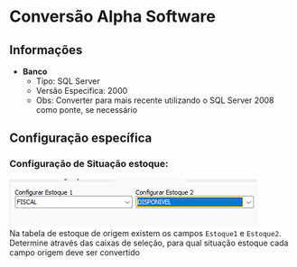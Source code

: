 # Conversão Alpha Software  
## Informações  
- **Banco**  
    - Tipo: SQL Server  
    - Versão Especifica: 2000  
    - Obs: Converter para mais recente utilizando o SQL Server 2008 como ponte, se necessário  
  
## Configuração específica  
### Configuração de Situação estoque:  
![AlphaEspecifico.png](./Imagens/AlphaEspecifico.png)  
Na tabela de estoque de origem existem os campos `Estoque1` e `Estoque2`. Determine através das caixas de seleção, para qual situação estoque cada campo origem deve ser convertido 